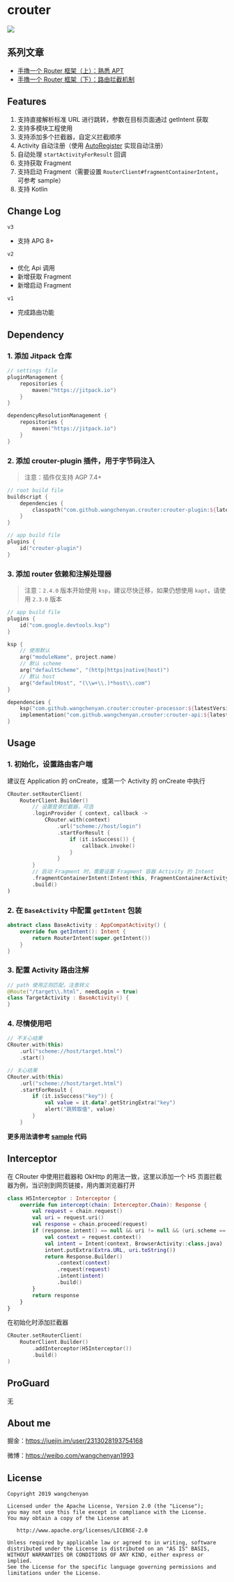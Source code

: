 # crouter

[![](https://jitpack.io/v/wangchenyan/crouter.svg)](https://jitpack.io/#wangchenyan/crouter)

## 系列文章

- [手撸一个 Router 框架（上）：熟悉 APT](https://juejin.im/post/6844903923606618126)
- [手撸一个 Router 框架（下）：路由拦截机制](https://juejin.im/post/6844904193866596365)

## Features

1. 支持直接解析标准 URL 进行跳转，参数在目标页面通过 getIntent 获取
2. 支持多模块工程使用
3. 支持添加多个拦截器，自定义拦截顺序
4. Activity 自动注册（使用 [AutoRegister](https://github.com/luckybilly/AutoRegister) 实现自动注册）
5. 自动处理 `startActivityForResult` 回调
6. 支持获取 Fragment
7. 支持启动 Fragment（需要设置 `RouterClient#fragmentContainerIntent`，可参考 sample）
8. 支持 Kotlin

## Change Log

`v3`

- 支持 APG 8+

`v2`

- 优化 Api 调用
- 新增获取 Fragment
- 新增启动 Fragment

`v1`

- 完成路由功能

## Dependency

### 1. 添加 Jitpack 仓库

```kotlin
// settings file
pluginManagement {
    repositories {
        maven("https://jitpack.io")
    }
}

dependencyResolutionManagement {
    repositories {
        maven("https://jitpack.io")
    }
}
```

### 2. 添加 crouter-plugin 插件，用于字节码注入

> 注意：插件仅支持 AGP 7.4+

```kotlin
// root build file
buildscript {
    dependencies {
        classpath("com.github.wangchenyan.crouter:crouter-plugin:${latestVersion}")
    }
}
```

```kotlin
// app build file
plugins {
    id("crouter-plugin")
}
```

### 3. 添加 router 依赖和注解处理器

> 注意：`2.4.0` 版本开始使用 `ksp`，建议尽快迁移，如果仍想使用 `kapt`，请使用 `2.3.0` 版本

```kotlin
// app build file
plugins {
    id("com.google.devtools.ksp")
}

ksp {
    // 使用默认
    arg("moduleName", project.name)
    // 默认 scheme
    arg("defaultScheme", "(http|https|native|host)")
    // 默认 host
    arg("defaultHost", "(\\w+\\.)*host\\.com")
}

dependencies {
    ksp("com.github.wangchenyan.crouter:crouter-processor:${latestVersion}")
    implementation("com.github.wangchenyan.crouter:crouter-api:${latestVersion}")
}
```

## Usage

### 1. 初始化，设置路由客户端

建议在 Application 的 onCreate，或第一个 Activity 的 onCreate 中执行

```kotlin
CRouter.setRouterClient(
    RouterClient.Builder()
        // 设置登录拦截器，可选
        .loginProvider { context, callback ->
            CRouter.with(context)
                .url("scheme://host/login")
                .startForResult {
                    if (it.isSuccess()) {
                        callback.invoke()
                    }
                }
        }
        // 启动 Fragment 时，需要设置 Fragment 容器 Activity 的 Intent
        .fragmentContainerIntent(Intent(this, FragmentContainerActivity::class.java))
        .build()
)
```

### 2. 在 `BaseActivity` 中配置 `getIntent` 包装

```kotlin
abstract class BaseActivity : AppCompatActivity() {
    override fun getIntent(): Intent {
        return RouterIntent(super.getIntent())
    }
}
```

### 3. 配置 Activity 路由注解

```kotlin
// path 使用正则匹配，注意转义
@Route("/target\\.html", needLogin = true)
class TargetActivity : BaseActivity() {
}
```

### 4. 尽情使用吧

```kotlin
// 不关心结果
CRouter.with(this)
    .url("scheme://host/target.html")
    .start()

// 关心结果
CRouter.with(this)
    .url("scheme://host/target.html")
    .startForResult {
        if (it.isSuccess("key")) {
            val value = it.data?.getStringExtra("key")
            alert("跳转取值", value)
        }
    }
```

**更多用法请参考 [sample](https://github.com/wangchenyan/crouter/tree/master/sample) 代码**

## Interceptor

在 CRouter 中使用拦截器和 OkHttp 的用法一致，这里以添加一个 H5 页面拦截器为例，当识别到网页链接，用内置浏览器打开

```kotlin
class H5Interceptor : Interceptor {
    override fun intercept(chain: Interceptor.Chain): Response {
        val request = chain.request()
        val uri = request.uri()
        val response = chain.proceed(request)
        if (response.intent() == null && uri != null && (uri.scheme == "http" || uri.scheme == "https")) {
            val context = request.context()
            val intent = Intent(context, BrowserActivity::class.java)
            intent.putExtra(Extra.URL, uri.toString())
            return Response.Builder()
                .context(context)
                .request(request)
                .intent(intent)
                .build()
        }
        return response
    }
}
```

在初始化时添加拦截器

```kotlin
CRouter.setRouterClient(
    RouterClient.Builder()
        .addInterceptor(H5Interceptor())
        .build()
)
```

## ProGuard

无

## About me

掘金：https://juejin.im/user/2313028193754168

微博：https://weibo.com/wangchenyan1993

## License

    Copyright 2019 wangchenyan

    Licensed under the Apache License, Version 2.0 (the "License");
    you may not use this file except in compliance with the License.
    You may obtain a copy of the License at

       http://www.apache.org/licenses/LICENSE-2.0

    Unless required by applicable law or agreed to in writing, software
    distributed under the License is distributed on an "AS IS" BASIS,
    WITHOUT WARRANTIES OR CONDITIONS OF ANY KIND, either express or implied.
    See the License for the specific language governing permissions and
    limitations under the License.
